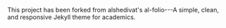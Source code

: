 This project has been forked from alshedivat's al-folio---A simple, clean, and responsive Jekyll theme for academics.
